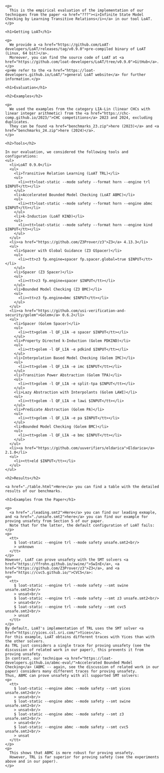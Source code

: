 <html>
  <head>
    <meta http-equiv="Content-Type" content="text/html;charset=utf-8" >
    <title>Infinite State Model Checking by Learning Transitive Relations</title>
    <style>
      table, th, td {border: 1px solid black;}
      td {text-align: center;}
      p {text-align: justify;}
    </style>
  </head>
  <body>

    <p>
      This is the empirical evaluation of the implementation of our techniques from the paper <a href="???"><i>Infinite State Model Checking by Learning Transitive Relations</i></a> in our tool LoAT.
    </p>

    <h1>Getting LoAT</h1>

    <p>
      We provide a <a href="https://github.com/LoAT-developers/LoAT/releases/tag/v0.9.0">pre-compiled binary of LoAT (Linux, 64 bit)</a>.
      Moreover, you can find the source code of LoAT at <a href="https://github.com/loat-developers/LoAT/tree/v0.9.0">GitHub</a>.
    </p>
    <p>We refer to the <a href="https://loat-developers.github.io/LoAT/">general LoAT website</a> for further information.</p>

    <h1>Evaluation</h1>

    <h2>Examples</h2>

    <p>
      We used the examples from the category LIA-Lin (linear CHCs with linear integer arithmetic) from the <a href="https://chc-comp.github.io/2023/">CHC competitions</a> 2023 and 2024, excluding duplicates.
      They can be found <a href="benchmarks_23.zip">here (2023)</a> and <a href="benchmarks_24.zip">here (2024)</a>.
    </p>

    <h2>Tools</h2>

    In our evaluation, we considered the following tools and configurations:
    <ul>
      <li>LoAT 0.9.0</li>
      <ul>
        <li>Transitive Relation Learning (LoAT TRL)</li>
        <ul>
          <li><tt>loat-static --mode safety --format horn --engine trl $INPUT</tt></li>
        </ul>
        <li>Accelerated Bounded Model Checking (LoAT ABMC)</li>
        <ul>
          <li><tt>loat-static --mode safety --format horn --engine abmc $INPUT</tt></li>
        </ul>
        <li>k-Induction (LoAT KIND)</li>
        <ul>
          <li><tt>loat-static --mode safety --format horn --engine kind $INPUT</tt></li>
        </ul>
      </ul>
      <li><a href="https://github.com/Z3Prover/z3">Z3</a> 4.13.3</li>
      <ul>
        <li>Spacer with Global Guidance (Z3 GSpacer)</li>
        <ul>
          <li><tt>z3 fp.engine=spacer fp.spacer.global=true $INPUT</tt></li>
        </ul>
        <li>Spacer (Z3 Spacer)</li>
        <ul>
          <li><tt>z3 fp.engine=spacer $INPUT</tt></li>
        </ul>
        <li>Bounded Model Checking (Z3 BMC)</li>
        <ul>
          <li><tt>z3 fp.engine=bmc $INPUT</tt></li>
        </ul>
      </ul>
      <li><a href="https://github.com/usi-verification-and-security/golem">Golem</a> 0.6.2</li>
      <ul>
        <li>Spacer (Golem Spacer)</li>
        <ul>
          <li><tt>golem -l QF_LIA -e spacer $INPUT</tt></li>
        </ul>
        <li>Property Directed k-Induction (Golem PDKIND)</li>
        <ul>
          <li><tt>golem -l QF_LIA -e pdkind $INPUT</tt></li>
        </ul>
        <li>Interpolation Based Model Checking (Golem IMC)</li>
        <ul>
          <li><tt>golem -l QF_LIA -e imc $INPUT</tt></li>
        </ul>
        <li>Transition Power Abstraction (Golem TPA)</li>
        <ul>
          <li><tt>golem -l QF_LIA -e split-tpa $INPUT</tt></li>
        </ul>
        <li>Lazy Abstraction with Interpolants (Golem LAWI)</li>
        <ul>
          <li><tt>golem -l QF_LIA -e lawi $INPUT</tt></li>
        </ul>
        <li>Predicate Abstraction (Golem PA)</li>
        <ul>
          <li><tt>golem -l QF_LIA -e pa $INPUT</tt></li>
        </ul>
        <li>Bounded Model Checking (Golem BMC)</li>
        <ul>
          <li><tt>golem -l QF_LIA -e bmc $INPUT</tt></li>
        </ul>
      </ul>
      <li><a href="https://github.com/uuverifiers/eldarica">Eldarica</a> 2.1.0</li>
      <ul>
        <li><tt>eld $INPUT</tt></li>
      </ul>
    </ul>

    <h2>Results</h2>

    <a href="./table.html">Here</a> you can find a table with the detailed results of our benchmarks.

    <h1>Examples from the Paper</h1>

    <p>
      <a href="./leading.smt2">Here</a> you can find our leading exmaple, and <a href="./unsafe.smt2">here</a> you can find our example for proving unsafety from Section 5 of our paper.
      Note that for the latter, the default configuration of LoAT fails:
    </p>
    <p>
      <tt>
        $ loat-static --engine trl --mode safety unsafe.smt2<br/>
        > unknown
      </tt>
    </p>
    However, LoAT can prove unsafety with the SMT solvers <a href="https://ffrohn.github.io/swine/">SwInE</a>, <a href="https://github.com/Z3Prover/z3">Z3</a>, and <a href="https://cvc5.github.io/">CVC5</a>:
    <p>
      <tt>
        $ loat-static --engine trl --mode safety --smt swine unsafe.smt2<br/>
        > unsat<br/>
        $ loat-static --engine trl --mode safety --smt z3 unsafe.smt2<br/>
        > unsat<br/>
        $ loat-static --engine trl --mode safety --smt cvc5 unsafe.smt2<br/>
        > unsat
      </tt>
    </p>
    By default, LoAT's implementation of TRL uses the SMT solver <a href="https://yices.csl.sri.com/">Yices</a>.
    For this example, LoAT obtains different traces with Yices than with the other solvers.
    As TRL just considers a single trace for proving unsafety (see the discussion of related work in our paper), this prevents it from proving unsafety.
    In contrast, our technique <a href="https://loat-developers.github.io/abmc-eval/">Accelerated Bounded Model Checking</a> (ABMC -- again, see the discussion of related work in our paper) considers many different traces for proving unsafety.
    Thus, ABMC can prove unsafety with all supported SMT solvers:
    <p>
      <tt>
        $ loat-static --engine abmc --mode safety --smt yices unsafe.smt2<br/>
        > unsat<br/>
        $ loat-static --engine abmc --mode safety --smt swine unsafe.smt2<br/>
        > unsat<br/>
        $ loat-static --engine abmc --mode safety --smt z3 unsafe.smt2<br/>
        > unsat<br/>
        $ loat-static --engine abmc --mode safety --smt cvc5 unsafe.smt2<br/>
        > unsat
      </tt>
    </p>
    <p>
      This shows that ABMC is more robust for proving unsafety.
      However, TRL is far superior for proving safety (see the experiments above and in our paper).
    </p>
  </body>
</html>

